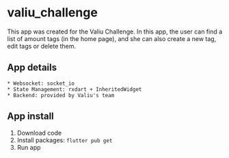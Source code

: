 # valiu_challenge

This app was created for the Valiu Challenge.
In this app, the user can find a list of amount tags (in the home page), and she can also create a new tag, edit tags or delete them.

## App details

    * Websocket: socket_io
    * State Management: rxdart + InheritedWidget
    * Backend: provided by Valiu's team

## App install

1. Download code
2. Install packages: `flutter pub get`
3. Run app
